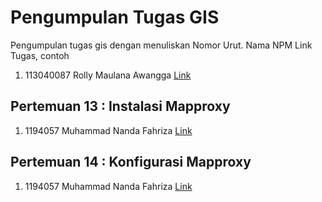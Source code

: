 # Pengumpulan Tugas GIS
Pengumpulan tugas gis dengan menuliskan
Nomor Urut. Nama NPM Link Tugas, contoh
1. 113040087 Rolly Maulana Awangga [Link](https://kampus.awangga.net/)

## Pertemuan 13 : Instalasi Mapproxy
1. 1194057 Muhammad Nanda Fahriza [Link](https://youtu.be/eKs5sGZdg1o)


## Pertemuan 14 : Konfigurasi Mapproxy
1. 1194057 Muhammad Nanda Fahriza [Link](https://youtu.be/eKs5sGZdg1o)
